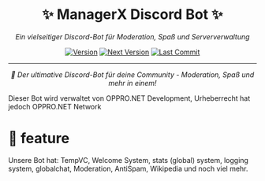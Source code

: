 <div align="center">

# ✨ ManagerX Discord Bot ✨

*Ein vielseitiger Discord-Bot für Moderation, Spaß und Serververwaltung*

[![Version](https://img.shields.io/badge/Version-1.6.4-blue?style=for-the-badge&logo=github)](https://github.com/Oppro-net-Development/ManagerX)
[![Next Version](https://img.shields.io/badge/Next%20Version-V1.7-green?style=for-the-badge&logo=rocket)](https://github.com/Oppro-net-Development/ManagerX)
[![Last Commit](https://img.shields.io/github/last-commit/Oppro-net-Development/ManagerX?style=for-the-badge&logo=git)](https://github.com/Oppro-net-Development/ManagerX/commits)

---

*🌟 Der ultimative Discord-Bot für deine Community - Moderation, Spaß und mehr in einem!*



</div>

Dieser Bot wird verwaltet von OPPRO.NET Development, Urheberrecht hat jedoch OPPRO.NET Network

# 📖  feature

Unsere Bot hat: TempVC, Welcome System, stats (global) system, logging system, globalchat, Moderation, AntiSpam, Wikipedia und noch viel mehr.
